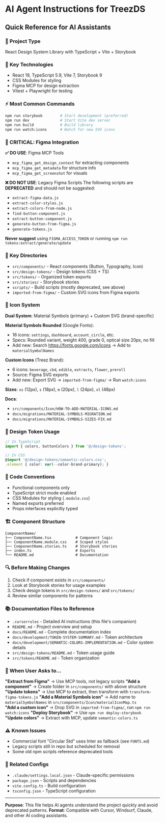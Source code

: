 # AI Agent Instructions for TreezDS

## Quick Reference for AI Assistants

### 🎯 Project Type
React Design System Library with TypeScript + Vite + Storybook

### 🔧 Key Technologies
- React 19, TypeScript 5.9, Vite 7, Storybook 9
- CSS Modules for styling
- Figma MCP for design extraction
- Vitest + Playwright for testing

### ⚡ Most Common Commands
```bash
npm run storybook        # Start development (preferred)
npm run dev              # Start Vite dev server
npm run build            # Build library
npm run watch:icons      # Watch for new SVG icons
```

### 🚨 CRITICAL: Figma Integration

**✅ DO USE**: Figma MCP Tools
- `mcp_figma_get_design_context` for extracting components
- `mcp_figma_get_metadata` for structure info
- `mcp_figma_get_screenshot` for visuals

**❌ DO NOT USE**: Legacy Figma Scripts
The following scripts are **DEPRECATED** and should not be suggested:
- `extract-figma-data.js`
- `extract-color-styles.js`
- `extract-colors-from-node.js`
- `find-button-component.js`
- `extract-button-component.js`
- `generate-button-from-figma.js`
- `generate-tokens.js`

**Never suggest** using `FIGMA_ACCESS_TOKEN` or running `npm run tokens:extract/generate/update`

### 📁 Key Directories
- `src/components/` - React components (Button, Typography, Icon)
- `src/design-tokens/` - Design tokens (CSS + TS)
- `src/tokens/` - Organized token exports
- `src/stories/` - Storybook stories
- `scripts/` - Build scripts (mostly deprecated, see above)
- `imported-from-figma/` - Custom SVG icons from Figma exports

### 🎨 Icon System
**Dual System**: Material Symbols (primary) + Custom SVG (brand-specific)

**Material Symbols Rounded** (Google Fonts):
- 16 icons: `settings`, `dashboard`, `account_circle`, etc.
- Specs: Rounded variant, weight 400, grade 0, optical size 20px, no fill
- Add new: Search https://fonts.google.com/icons → Add to `materialSymbolNames`

**Custom Icons** (Treez Brand):
- 6 icons: `beverage`, `cbd`, `edible`, `extracts`, `flower`, `preroll`
- Source: Figma SVG exports
- Add new: Export SVG → `imported-from-figma/` → Run `watch:icons`

**Sizes**: `xs` (12px), `s` (18px), `m` (20px), `l` (24px), `xl` (48px)

**Docs**: 
- `src/components/Icon/HOW-TO-ADD-MATERIAL-ICONS.md`
- `docs/migrations/MATERIAL-SYMBOLS-MIGRATION.md`
- `docs/migrations/MATERIAL-SYMBOLS-SIZES-FIX.md`

### 🎨 Design Token Usage
```typescript
// In TypeScript
import { colors, buttonColors } from '@/design-tokens';

// In CSS
@import '@/design-tokens/semantic-colors.css';
.element { color: var(--color-brand-primary); }
```

### 📝 Code Conventions
- Functional components only
- TypeScript strict mode enabled
- CSS Modules for styling (`.module.css`)
- Named exports preferred
- Props interfaces explicitly typed

### 🏗️ Component Structure
```
ComponentName/
├── ComponentName.tsx           # Component logic
├── ComponentName.module.css    # Scoped styles
├── ComponentName.stories.ts    # Storybook stories
├── index.ts                    # Exports
└── README.md                   # Documentation
```

### 🔍 Before Making Changes
1. Check if component exists in `src/components/`
2. Look at Storybook stories for usage examples
3. Check design tokens in `src/design-tokens/` and `src/tokens/`
4. Review similar components for patterns

### 📚 Documentation Files to Reference
- `.cursorrules` - Detailed AI instructions (this file's companion)
- `README.md` - Project overview and setup
- `docs/README.md` - Complete documentation index
- `docs/development/TOKEN-SYSTEM-SUMMARY.md` - Token architecture
- `docs/development/SEMANTIC-COLORS-IMPLEMENTATION.md` - Color system details
- `src/design-tokens/README.md` - Token usage guide
- `src/tokens/README.md` - Token organization

### 🎯 When User Asks to...

**"Extract from Figma"** → Use MCP tools, not legacy scripts
**"Add a component"** → Create folder in `src/components/` with above structure
**"Update tokens"** → Use MCP to extract, then transform with `transform-figma-tokens.js`
**"Add a Material Symbols icon"** → Add name to `materialSymbolNames` in `src/components/Icon/materialIconMap.ts`  
**"Add a custom icon"** → Drop SVG in `imported-from-figma/`, run `npm run watch:icons`
**"Deploy Storybook"** → Use `npm run deploy-storybook`
**"Update colors"** → Extract with MCP, update `semantic-colors.ts`

### ⚠️ Known Issues
- Commercial font "Circular Std" uses Inter as fallback (see `FONTS.md`)
- Legacy scripts still in repo but scheduled for removal
- Some old npm scripts reference deprecated tools

### 🔗 Related Configs
- `.claude/settings.local.json` - Claude-specific permissions
- `package.json` - Scripts and dependencies
- `vite.config.ts` - Build configuration
- `tsconfig.json` - TypeScript configuration

---

**Purpose**: This file helps AI agents understand the project quickly and avoid deprecated patterns.
**Format**: Compatible with Cursor, Windsurf, Claude, and other AI coding assistants.
